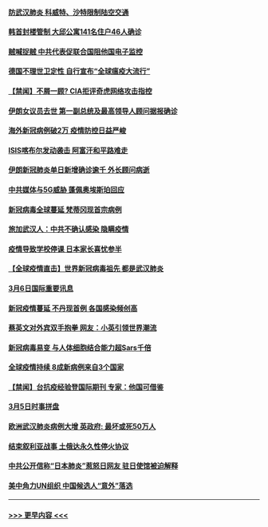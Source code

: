 #### [防武汉肺炎 科威特、沙特限制陆空交通](../pages/prog202/a102793875.md?t=03072031) 
#### [韩首封楼管制 大邱公寓141名住户46人确诊](../pages/prog202/a102793841.md?t=03072031) 
#### [贼喊捉贼  中共代表促联合国阻他国电子监控](../pages/prog202/a102793638.md?t=03072031) 
#### [德国不理世卫定性 自行宣布“全球瘟疫大流行”](../pages/prog202/a102793673.md?t=03072031) 
#### [【禁闻】不屑一顾? CIA拒评奇虎网络攻击指控](../pages/prog202/a102793736.md?t=03072031) 
#### [伊朗女议员去世 第一副总统及最高领导人顾问据报确诊](../pages/prog202/a102793591.md?t=03072031) 
#### [海外新冠病例破2万 疫情防控日益严峻](../pages/prog202/a102793661.md?t=03072031) 
#### [ISIS喀布尔发动袭击 阿富汗和平路难走](../pages/prog202/a102793659.md?t=03072031) 
#### [伊朗新冠肺炎单日新增确诊逾千 外长顾问病逝](../pages/prog202/a102793574.md?t=03072031) 
#### [中共媒体与5G威胁 蓬佩奥埃斯珀回应](../pages/prog202/a102793514.md?t=03072031) 
#### [新冠病毒全球蔓延 梵蒂冈现首宗病例](../pages/prog202/a102793500.md?t=03072031) 
#### [旅加武汉人：中共不确认感染 隐瞒疫情](../pages/prog202/a102793446.md?t=03072031) 
#### [疫情导致学校停课 日本家长喜忧参半](../pages/prog202/a102793448.md?t=03072031) 
#### [【全球疫情直击】世界新冠病毒祖先 都是武汉肺炎](../pages/prog202/a102793272.md?t=03072031) 
#### [3月6日国际重要讯息](../pages/prog202/a102793252.md?t=03072031) 
#### [新冠疫情蔓延 不丹现首例 各国感染频创高](../pages/prog202/a102793120.md?t=03072031) 
#### [蔡英文对外宾双手抱拳 网友：小英引领世界潮流](../pages/prog202/a102793003.md?t=03072031) 
#### [新冠病毒易变 与人体细胞结合能力超Sars千倍](../pages/prog202/a102792974.md?t=03072031) 
#### [全球疫情持续 8成新病例来自3个国家](../pages/prog202/a102792857.md?t=03072031) 
#### [【禁闻】台抗疫经验登国际期刊 专家：他国可借鉴](../pages/prog202/a102792813.md?t=03072031) 
#### [3月5日时事拼盘](../pages/prog202/a102792802.md?t=03072031) 
#### [欧洲武汉肺炎病例大增 英政府: 最坏或死50万人](../pages/prog202/a102792740.md?t=03072031) 
#### [结束叙利亚战事 土俄达永久性停火协议](../pages/prog202/a102792768.md?t=03072031) 
#### [中共公开信称“日本肺炎”惹怒日网友  驻日使馆被迫解释](../pages/prog202/a102792702.md?t=03072031) 
#### [美中角力UN组织 中国候选人“意外”落选](../pages/prog202/a102792651.md?t=03072031) 

----
#### [ >>> 更早内容 <<< ](../indexes/prog202-earlier.md)

